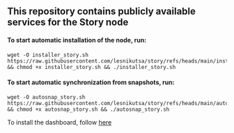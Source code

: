 ## This repository contains publicly available services for the Story node


#### To start automatic installation of the node, run:
```
wget -O installer_story.sh https://raw.githubusercontent.com/lesnikutsa/story/refs/heads/main/installer_story.sh && chmod +x installer_story.sh && ./installer_story.sh
```

#### To start automatic synchronization from snapshots, run:
```
wget -O autosnap_story.sh https://raw.githubusercontent.com/lesnikutsa/story/refs/heads/main/autosnap_story.sh && chmod +x autosnap_story.sh && ./autosnap_story.sh
```

To install the dashboard, follow [here](https://github.com/lesnikutsa/story/blob/main/dashboard/README.md)
